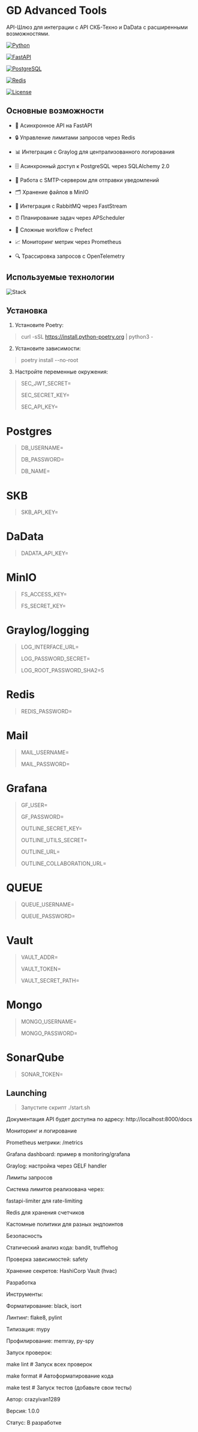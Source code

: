 
# GD Advanced Tools

  

API-Шлюз для интеграции с API СКБ-Техно и DaData с расширенными возможностями.

  

[![Python](https://img.shields.io/badge/Python-3.12+-blue?logo=python&logoColor=white)](https://python.org)

[![FastAPI](https://img.shields.io/badge/FastAPI-0.115.2-blue?logo=fastapi&logoColor=white)](https://fastapi.tiangolo.com)

[![PostgreSQL](https://img.shields.io/badge/PostgreSQL-16+-blue?logo=postgresql&logoColor=white)](https://postgresql.org)

[![Redis](https://img.shields.io/badge/Redis-7+-red?logo=redis&logoColor=white)](https://redis.io)

[![License](https://img.shields.io/badge/License-MIT-green)](LICENSE)

  

## Основные возможности

  

- 🚀 Асинхронное API на FastAPI

- 🔒 Управление лимитами запросов через Redis

- 📊 Интеграция с Graylog для централизованного логирования

- 🗄️ Асинхронный доступ к PostgreSQL через SQLAlchemy 2.0

- 📧 Работа с SMTP-сервером для отправки уведомлений

- 🗂️ Хранение файлов в MinIO

- 🐇 Интеграция с RabbitMQ через FastStream

- ⏰ Планирование задач через APScheduler

- 🔄 Сложные workflow с Prefect

- 📈 Мониторинг метрик через Prometheus

- 🔍 Трассировка запросов с OpenTelemetry

  

## Используемые технологии

  

![Stack](https://skillicons.dev/icons?i=fastapi,postgresql,redis,rabbitmq,docker,grafana,prometheus)

  

## Установка

  

1. Установите Poetry:

   

>  curl -sSL https://install.python-poetry.org |  python3  -

  

2. Установите зависимости:

   

>  poetry  install  --no-root

  

3.  Настройте  переменные  окружения:

  

> SEC_JWT_SECRET=
> 
> SEC_SECRET_KEY=
> 
> SEC_API_KEY=

  

# Postgres

> DB_USERNAME=
> 
> DB_PASSWORD=
> 
> DB_NAME=

  

# SKB

> SKB_API_KEY=

  

# DaData

> DADATA_API_KEY=

  

# MinIO

> FS_ACCESS_KEY=
> 
> FS_SECRET_KEY=

  

# Graylog/logging

> LOG_INTERFACE_URL=
> 
> LOG_PASSWORD_SECRET=
> 
> LOG_ROOT_PASSWORD_SHA2=5

  

# Redis

> REDIS_PASSWORD=

  

# Mail

> MAIL_USERNAME=
> 
> MAIL_PASSWORD=

  

# Grafana

> GF_USER=
> 
> GF_PASSWORD=
> 
> OUTLINE_SECRET_KEY=
> 
> OUTLINE_UTILS_SECRET=
> 
> OUTLINE_URL=
> 
> OUTLINE_COLLABORATION_URL=

  

# QUEUE

> QUEUE_USERNAME=
> 
> QUEUE_PASSWORD=

  

# Vault

> VAULT_ADDR=
> 
> VAULT_TOKEN=
> 
> VAULT_SECRET_PATH=

  

# Mongo

> MONGO_USERNAME=
> 
> MONGO_PASSWORD=

  

# SonarQube

> SONAR_TOKEN=

  
  

## Launching

    

> Запустите  скрипт  ./start.sh

  

Документация  API  будет  доступна  по  адресу:  http://localhost:8000/docs

  
  

Мониторинг  и  логирование

  

Prometheus  метрики:  /metrics

  

Grafana  dashboard:  пример  в  monitoring/grafana

  

Graylog:  настройка  через  GELF  handler

  

Лимиты  запросов

  

Система  лимитов  реализована  через:

  

fastapi-limiter  для  rate-limiting

  

Redis  для  хранения  счетчиков

  

Кастомные  политики  для  разных  эндпоинтов

  

Безопасность

  

Статический  анализ  кода:  bandit,  trufflehog

  

Проверка  зависимостей:  safety

  

Хранение  секретов:  HashiCorp  Vault (hvac)

  

Разработка

  

Инструменты:

  

Форматирование:  black,  isort

  

Линтинг:  flake8,  pylint

  

Типизация:  mypy

  

Профилирование:  memray,  py-spy

  

Запуск  проверок:

  

make  lint  # Запуск всех проверок

make  format  # Автоформатирование кода

make  test  # Запуск тестов (добавьте свои тесты)

  
  

Автор:  crazyivan1289

Версия:  1.0.0

Статус:  В  разработке
